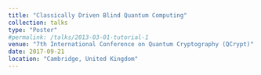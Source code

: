 ```yaml
---
title: "Classically Driven Blind Quantum Computing"
collection: talks
type: "Poster"
#permalink: /talks/2013-03-01-tutorial-1
venue: "7th International Conference on Quantum Cryptography (QCrypt)"
date: 2017-09-21
location: "Cambridge, United Kingdom"
---
```

